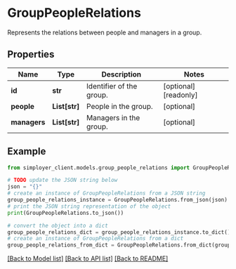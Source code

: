 # GroupPeopleRelations

Represents the relations between people and managers in a group.

## Properties

Name | Type | Description | Notes
------------ | ------------- | ------------- | -------------
**id** | **str** | Identifier of the group. | [optional] [readonly] 
**people** | **List[str]** | People in the group. | [optional] 
**managers** | **List[str]** | Managers in the group. | [optional] 

## Example

```python
from simployer_client.models.group_people_relations import GroupPeopleRelations

# TODO update the JSON string below
json = "{}"
# create an instance of GroupPeopleRelations from a JSON string
group_people_relations_instance = GroupPeopleRelations.from_json(json)
# print the JSON string representation of the object
print(GroupPeopleRelations.to_json())

# convert the object into a dict
group_people_relations_dict = group_people_relations_instance.to_dict()
# create an instance of GroupPeopleRelations from a dict
group_people_relations_from_dict = GroupPeopleRelations.from_dict(group_people_relations_dict)
```
[[Back to Model list]](../README.md#documentation-for-models) [[Back to API list]](../README.md#documentation-for-api-endpoints) [[Back to README]](../README.md)


